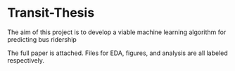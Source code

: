 # Transit-Thesis
The aim of this project is to develop a viable machine learning algorithm for predicting bus ridership 

The full paper is attached. Files for EDA, figures, and analysis are all labeled respectively.
